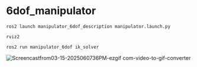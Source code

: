 # 6dof_manipulator
```
ros2 launch manipulator_6dof_description manipulator.launch.py 
```
```
rviz2
```
```
ros2 run manipulator_6dof ik_solver
```

![Screencastfrom03-15-2025060736PM-ezgif com-video-to-gif-converter](https://github.com/user-attachments/assets/dd6a61ab-2a16-4232-8e1e-82993f1defb1)
